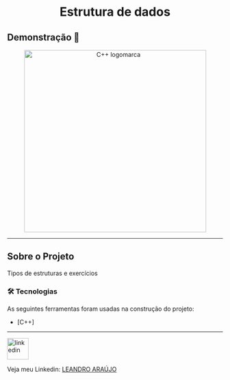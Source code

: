 <h1 style="text-align: center; font-weight: bold;">Estrutura de dados</h1>

## Demonstração 📸

<div align="center" >
  <img src="https://p4.wallpaperbetter.com/wallpaper/935/690/342/c-plus-plus-c-code-wallpaper-preview.jpg" alt="C++ logomarca" height="425">
</div>

---

## Sobre o Projeto

Tipos de estruturas e exercícios

### 🛠 Tecnologias

As seguintes ferramentas foram usadas na construção do projeto:

- [C++]

---

<img src="https://github.com/leandro-araujo-silva/Proffy-FullStack/raw/master/github/linkedin.png" alt="linkedin" height="50">
<br/>

Veja meu Linkedin: [LEANDRO ARAÚJO](http://www.linkedin.com/in/leandro-ara%C3%BAjo-da-silva-1660631b9)

